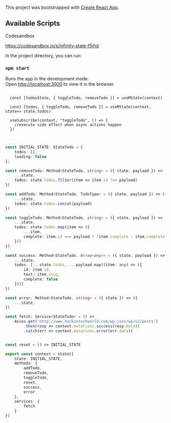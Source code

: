 This project was bootstrapped with [Create React App](https://github.com/facebook/create-react-app).

## Available Scripts

Codesandbox

https://codesandbox.io/s/infinity-state-f5jhd

In the project directory, you can run:

### `npm start`

Runs the app in the development mode.<br>
Open [http://localhost:3000](http://localhost:3000) to view it in the browser.




```TSX

  const [todosState, { toggleTodo, removeTodo }] = useMState(context)

  const [todos, { toggleTodo, removeTodo }] = useMState(context, state=> state.todos)

  useSubscribe(context, "toggleTodo", () => {
    //execute side effect when async actions happen
  })
  
```

```Typescript

const INITIAL_STATE: StateTodo = {
    todos: [],
    loading: false
};

const removeTodo: Method<StateTodo, string> = ({ state, payload }) => ({
    ...state,
    todos: state.todos.filter(item => item.id !== payload)
})

const addTodo: Method<StateTodo, TodoType> = ({ state, payload }) => ({
    ...state,
    todos: state.todos.concat(payload)
})

const toggleTodo: Method<StateTodo, string> = ({ state, payload }) => ({
    ...state,
    todos: state.todos.map(item => ({
        ...item,
        complete: item.id === payload ? !item.complete : item.complete
    }))
})

const success: Method<StateTodo, Array<any>> = ({ state, payload }) => ({
    ...state,
    todos: [...state.todos, ...payload.map((item: any) => ({
        id: item.id,
        text: item.slug,
        complete: false
    }))]
})

const error: Method<StateTodo, string> = ({ state }) => ({
    ...state,
})

const fetch: Service<StateTodo> = () =>
    Axios.get('http://www.hackintoshworld.com/wp-json/wp/v2/posts')
        .then(resp => context.mutations.success(resp.data))
        .catch(err => context.mutations.error(err.data))


const reset = () => INITIAL_STATE

export const context = state({
    state: INITIAL_STATE,
    methods: {
        addTodo,
        removeTodo,
        toggleTodo,
        reset,
        success,
        error
    },
    services: {
        fetch
    }
})

```
